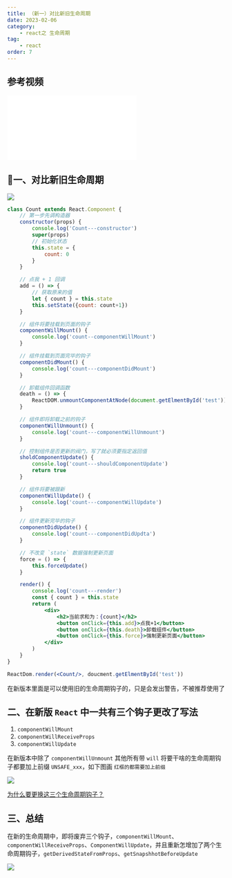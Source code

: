 ```yaml
---
title: （新一）对比新旧生命周期
date: 2023-02-06
category:
    - react之 生命周期
tag: 
    - react
order: 7
---
```


## 参考视频
<iframe src="//player.bilibili.com/player.html?aid=798144910&bvid=BV1wy4y1D7JT&cid=266611914&page=43" scrolling="no" border="0" frameborder="no" framespacing="0" allowfullscreen="true"> </iframe>

## 🐷一、对比新旧生命周期

![](https://image.zswei.xyz/img/202302052152141.png)

```jsx
class Count extends React.Component {
    // 第一步先调构造器
    constructor(props) {
        console.log('Count---constructor')
        super(props)
        // 初始化状态
        this.state = {
            count: 0
        }
    }

    // 点我 + 1 回调
    add = () => {
        // 获取原来的值
        let { count } = this.state
        this.setState({count: count+1})
    }

    // 组件将要挂载到页面的钩子
    componentWillMount() {
        console.log('count--componentWillMount')
    }

    // 组件挂载到页面完毕的钩子
    componentDidMount() {
        console.log('count---componentDidMount')
    }

    // 卸载组件回调函数
    death = () => {
        ReactDOM.unmountComponentAtNode(document.getElmentById('test'))
    }

    // 组件即将卸载之前的钩子
    componentWillUnmount() {
        console.log('count---componentWillUnmount')
    }

    // 控制组件是否更新的阀门，写了就必须要指定返回值
    sholdComponentUpdate() {
        console.log('count---shouldComponentUpdate')
        return true
    }

    // 组件将要被跟新
    componentWillUpdate() {
        console.log('count---componentWillUpdate')
    }

    // 组件更新完毕的钩子
    componentDidUpdate() {
        console.log('count---componentDidUpdta')
    }

    // 不改变 `state` 数据强制更新页面
    force = () => {
        this.forceUpdate()
    }

    render() {
        console.log('count---render')
        const { count } = this.state
        return (
            <div>
                <h2>当前求和为：{count}</h2>
                <button onClick={this.add}>点我+1</button>
                <button onClick={this.death}>卸载组件</button>
                <button onClick={this.force}>强制更新页面</button>
            </div>
        )
    }
}

ReactDom.render(<Count/>, doucment.getElmentById('test'))
```
在新版本里面是可以使用旧的生命周期钩子的，只是会发出警告，不被推荐使用了

## 二、在新版 `React` 中一共有三个钩子更改了写法
1. `componentWillMount`
2. `componentWillReceiveProps`
3. `componentWillUpdate`

在新版本中除了 `componentWillUnmount` 其他所有带 `will` 将要干啥的生命周期钩子都要加上前缀 `UNSAFE_xxx`，如下图画 `红框的都需要加上前缀`

![](https://image.zswei.xyz/img/202302132210986.png)

[为什么要更换这三个生命周期钩子？](https://react.docschina.org/docs/react-component.html)

## 三、总结
在新的生命周期中，即将废弃三个钩子，`componentWillMount`、`componentWillReceiveProps`、`ComponentWillUpdate`，并且重新怎增加了两个生命周期钩子，`getDerivedStateFromProps`、`getSnapshhotBeforeUpdate`


![](https://image.zswei.xyz/img/202302132226344.png)